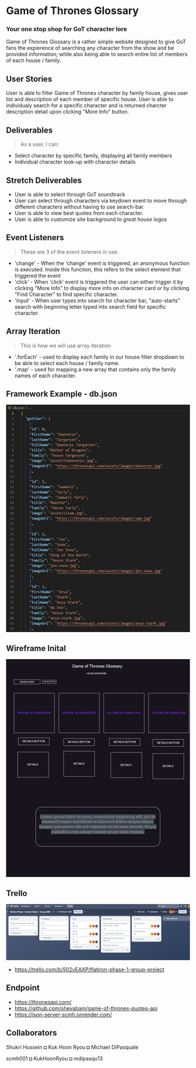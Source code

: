 




# Game of Thrones Glossary

###  Your one stop shop for GoT character lore
Game of Thrones Glossary is a rather simple website designed to give GoT fans the expierence of searching any character from the show and be provided information; while also being able to search entire list of members of each house / family.

## User Stories
User is able to filter Game of Thrones character by family house, gives user list and description of each member of specific house. User is able to individualy search for a specific character and is returned charcter description detail upon clicking "More Info" button.


## Deliverables
> As a user, I can:
* Select character by specific family, displaying all family members
* Individual character look-up with character details

## Stretch Deliverables
* User is able to select through GoT soundtrack
* User can select through characters via keydown event to move through different characters without having to use search-bar.
* User is able to view best quotes from each character.
* User is able to customize site background to _great house_ logos

## Event Listeners
> These are 3 of the event listeners in use.
* 'change' - When the 'change' event is triggered, an anonymous function is executed. Inside this function, this refers to the select element that triggered the event
* 'click' - When 'click' event is triggered the user can either trigger it by clicking "More Info" to display more info on character card or by clicking "Find Character" to find specific character.
* 'input' - When user types into search for character bar, "auto-starts" search with beginning letter typed into search field for specific character.

## Array Iteration
> This is how we will use array iteration
* '.forEach' - used to display each family in our house filter dropdown to be able to select each house / family name.
* '.map' - used for mapping a new array that contains only the family names of each character.

## Framework Example - db.json
<img src="assets\dbimg.png">

## Wireframe Inital
<img src="assets\wireframev2.png">


## Trello
 <img src="assets\trello2.png">

* https://trello.com/b/502vEAXP/flatiron-phase-1-group-project
 
## Endpoint

* https://thronesapi.com/
* https://github.com/shevabam/game-of-thrones-quotes-api
* https://json-server-scmh.onrender.com/

## Collaborators
Shukri Hussein ◘ Kuk Hoon Ryou ◘ Michael DiPasquale

scmh001        ◘ KukHoonRyou   ◘ mdipasqu13




